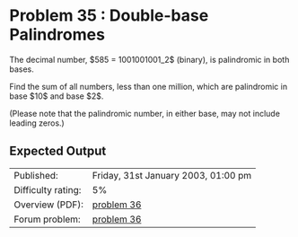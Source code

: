 # Problem 35 : Double-base Palindromes

<p>The decimal number, $585 = 1001001001_2$ (binary), is palindromic in both bases.</p>
<p>Find the sum of all numbers, less than one million, which are palindromic in base $10$ and base $2$.</p>
<p class="smaller">(Please note that the palindromic number, in either base, may not include leading zeros.)</p>


## Expected Output

|                    |                                                   |
|--------------------|---------------------------------------------------|
| Published:         | Friday, 31st January 2003, 01:00 pm               |
| Difficulty rating: | 5%                                                |
| Overview (PDF):    | [problem 36](./036_overview.pdf)                  |
| Forum problem:     | [problem 36](https://projecteuler.net/thread=36)  |
 